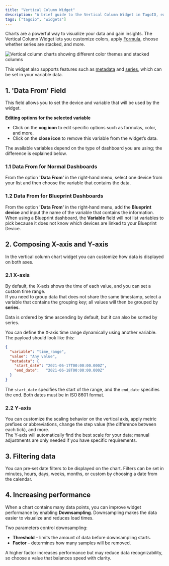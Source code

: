 ```yaml
---
title: "Vertical Column Widget"
description: "A brief guide to the Vertical Column Widget in TagoIO, explaining what it does, configurable features (like Formula, metadata, and series), and the first configuration field ('Data From') used to select device and variable data for the widget."
tags: ["tagoio", "widgets"]
---
```

Charts are a powerful way to visualize your data and gain insights. The Vertical Column Widget lets you customize colors, apply [Formula](/docs/tagoio/widgets/general/formula), choose whether series are stacked, and more.

![Vertical column charts showing different color themes and stacked columns](/docs_imagem/tagoio/vertical-column-widget-2.png)

This widget also supports features such as [metadata](/docs/tagoio/devices/payload-parser/metadata) and [series](/docs/tagoio/devices/grouping-variables), which can be set in your variable data.


## 1. 'Data From' Field

This field allows you to set the device and variable that will be used by the widget.

**Editing options for the selected variable**

* Click on the **cog icon** to edit specific options such as formulas, color, and more.  
* Click on the **close icon** to remove this variable from the widget’s data.

The available variables depend on the type of dashboard you are using; the difference is explained below.

### 1.1 Data From for Normal Dashboards

From the option **'Data From'** in the right‑hand menu, select one device from your list and then choose the variable that contains the data.

### 1.2 Data From for Blueprint Dashboards

From the option **'Data From'** in the right‑hand menu, add the **Blueprint device** and input the name of the variable that contains the information.  
When using a Blueprint dashboard, the **Variable** field will not list variables to pick because it does not know which devices are linked to your Blueprint Device.


## 2. Composing X-axis and Y-axis

In the vertical column chart widget you can customize how data is displayed on both axes.

### 2.1 X‑axis

By default, the X‑axis shows the time of each value, and you can set a custom time range.  
If you need to group data that does not share the same timestamp, select a variable that contains the grouping key; all values will then be grouped by **series**.

Data is ordered by time ascending by default, but it can also be sorted by series.

You can define the X‑axis time range dynamically using another variable. The payload should look like this:

```json
{
  "variable": "time_range",
  "value": "Any value",
  "metadata": {
    "start_date": "2021-06-17T00:00:00.000Z",
    "end_date":   "2021-06-18T00:00:00.000Z"
  }
}
```

The `start_date` specifies the start of the range, and the `end_date` specifies the end. Both dates must be in ISO 8601 format.

### 2.2 Y‑axis

You can customize the scaling behavior on the vertical axis, apply metric prefixes or abbreviations, change the step value (the difference between each tick), and more.  
The Y‑axis will automatically find the best scale for your data; manual adjustments are only needed if you have specific requirements.


## 3. Filtering data

You can pre‑set date filters to be displayed on the chart. Filters can be set in minutes, hours, days, weeks, months, or custom by choosing a date from the calendar.


## 4. Increasing performance

When a chart contains many data points, you can improve widget performance by enabling **Downsampling**. Downsampling makes the data easier to visualize and reduces load times.

Two parameters control downsampling:

* **Threshold** – limits the amount of data before downsampling starts.
* **Factor** – determines how many samples will be removed.

A higher factor increases performance but may reduce data recognizability, so choose a value that balances speed with clarity.
